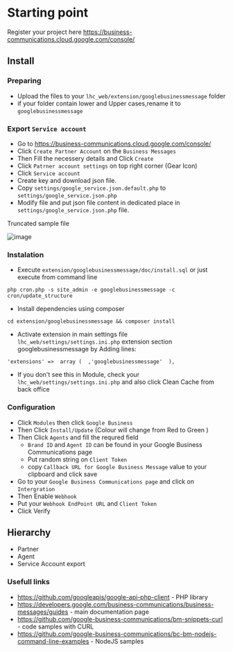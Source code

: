 # Starting point

Register your project here https://business-communications.cloud.google.com/console/

## Install

### Preparing

* Upload the files to your `lhc_web/extension/googlebusinessmessage` folder
* if your folder contain lower and Upper cases,rename it to `googlebusinessmessage`

### Export `Service account`

* Go to https://business-communications.cloud.google.com/console/
* Click `Create Partner Account` on the `Business Messages`
* Then Fill the necessery details and Click `Create`
* Click `Patrner account settings` on top right corner (Gear Icon)
* Click `Service account`
* Create key and download json file.
* Copy `settings/google_service.json.default.php` to `settings/google_service.json.php`
* Modify file and put json file content in dedicated place in `settings/google_service.json.php` file.

Truncated sample file

![image](https://user-images.githubusercontent.com/1146085/199461664-58fcf6fb-2d63-4cfd-b7a9-486f7baa8c5e.png)


### Instalation

* Execute `extension/googlebusinessmessage/doc/install.sql` or just execute from command line

```
php cron.php -s site_admin -e googlebusinessmessage -c cron/update_structure
```
* Install dependencies using composer
```
cd extension/googlebusinessmessage && composer install
```
* Activate extension in main settings file `lhc_web/settings/settings.ini.php` extension section googlebusinessmessage by Adding lines:
```
'extensions' =>  array (  ,'googlebusinessmessage'  ),
```
* If you don't see this in Module, check your `lhc_web/settings/settings.ini.php` and also click Clean Cache from back office

### Configuration
* Click `Modules` then click `Google Business`
* Then Click `Install/Update` (Colour will change from Red to Green )
* Then Click `Agents` and fill the requred field
  * `Brand ID` and `Agent ID` can be found in your Google Business Communications page
  * Put random string on `Client Token`
  * copy `Callback URL for Google Business Message` value to your clipboard and click save
* Go to your `Google Business Communications page` and click on `Intergration`
* Then Enable `Webhook`
* Put your `Webhook EndPoint URL` and `Client Token`  
* Click Verify




## Hierarchy

* Partner
* Agent
* Service Account export

### Usefull links

* https://github.com/googleapis/google-api-php-client - PHP library
* https://developers.google.com/business-communications/business-messages/guides - main documentation page
* https://github.com/google-business-communications/bm-snippets-curl - code samples with CURL
* https://github.com/google-business-communications/bc-bm-nodejs-command-line-examples - NodeJS samples
